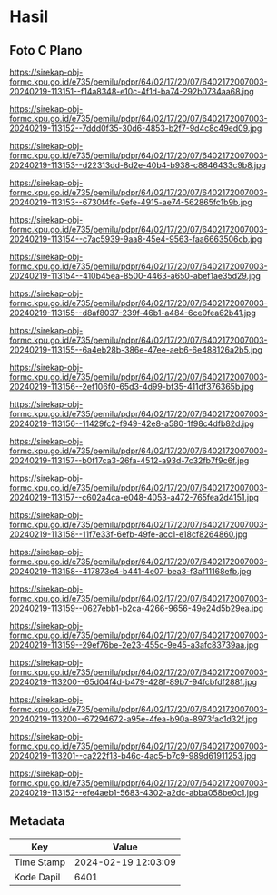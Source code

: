 # Hasil

## Foto C Plano

https://sirekap-obj-formc.kpu.go.id/e735/pemilu/pdpr/64/02/17/20/07/6402172007003-20240219-113151--f14a8348-e10c-4f1d-ba74-292b0734aa68.jpg

https://sirekap-obj-formc.kpu.go.id/e735/pemilu/pdpr/64/02/17/20/07/6402172007003-20240219-113152--7ddd0f35-30d6-4853-b2f7-9d4c8c49ed09.jpg

https://sirekap-obj-formc.kpu.go.id/e735/pemilu/pdpr/64/02/17/20/07/6402172007003-20240219-113153--d22313dd-8d2e-40b4-b938-c8846433c9b8.jpg

https://sirekap-obj-formc.kpu.go.id/e735/pemilu/pdpr/64/02/17/20/07/6402172007003-20240219-113153--6730f4fc-9efe-4915-ae74-562865fc1b9b.jpg

https://sirekap-obj-formc.kpu.go.id/e735/pemilu/pdpr/64/02/17/20/07/6402172007003-20240219-113154--c7ac5939-9aa8-45e4-9563-faa6663506cb.jpg

https://sirekap-obj-formc.kpu.go.id/e735/pemilu/pdpr/64/02/17/20/07/6402172007003-20240219-113154--410b45ea-8500-4463-a650-abef1ae35d29.jpg

https://sirekap-obj-formc.kpu.go.id/e735/pemilu/pdpr/64/02/17/20/07/6402172007003-20240219-113155--d8af8037-239f-46b1-a484-6ce0fea62b41.jpg

https://sirekap-obj-formc.kpu.go.id/e735/pemilu/pdpr/64/02/17/20/07/6402172007003-20240219-113155--6a4eb28b-386e-47ee-aeb6-6e488126a2b5.jpg

https://sirekap-obj-formc.kpu.go.id/e735/pemilu/pdpr/64/02/17/20/07/6402172007003-20240219-113156--2ef106f0-65d3-4d99-bf35-411df376365b.jpg

https://sirekap-obj-formc.kpu.go.id/e735/pemilu/pdpr/64/02/17/20/07/6402172007003-20240219-113156--11429fc2-f949-42e8-a580-1f98c4dfb82d.jpg

https://sirekap-obj-formc.kpu.go.id/e735/pemilu/pdpr/64/02/17/20/07/6402172007003-20240219-113157--b0f17ca3-26fa-4512-a93d-7c32fb7f9c6f.jpg

https://sirekap-obj-formc.kpu.go.id/e735/pemilu/pdpr/64/02/17/20/07/6402172007003-20240219-113157--c602a4ca-e048-4053-a472-765fea2d4151.jpg

https://sirekap-obj-formc.kpu.go.id/e735/pemilu/pdpr/64/02/17/20/07/6402172007003-20240219-113158--11f7e33f-6efb-49fe-acc1-e18cf8264860.jpg

https://sirekap-obj-formc.kpu.go.id/e735/pemilu/pdpr/64/02/17/20/07/6402172007003-20240219-113158--417873e4-b441-4e07-bea3-f3af11168efb.jpg

https://sirekap-obj-formc.kpu.go.id/e735/pemilu/pdpr/64/02/17/20/07/6402172007003-20240219-113159--0627ebb1-b2ca-4266-9656-49e24d5b29ea.jpg

https://sirekap-obj-formc.kpu.go.id/e735/pemilu/pdpr/64/02/17/20/07/6402172007003-20240219-113159--29ef76be-2e23-455c-9e45-a3afc83739aa.jpg

https://sirekap-obj-formc.kpu.go.id/e735/pemilu/pdpr/64/02/17/20/07/6402172007003-20240219-113200--65d04f4d-b479-428f-89b7-94fcbfdf2881.jpg

https://sirekap-obj-formc.kpu.go.id/e735/pemilu/pdpr/64/02/17/20/07/6402172007003-20240219-113200--67294672-a95e-4fea-b90a-8973fac1d32f.jpg

https://sirekap-obj-formc.kpu.go.id/e735/pemilu/pdpr/64/02/17/20/07/6402172007003-20240219-113201--ca222f13-b46c-4ac5-b7c9-989d61911253.jpg

https://sirekap-obj-formc.kpu.go.id/e735/pemilu/pdpr/64/02/17/20/07/6402172007003-20240219-113152--efe4aeb1-5683-4302-a2dc-abba058be0c1.jpg


## Metadata

| Key        | Value               |
| ---------- | ------------------- |
| Time Stamp | 2024-02-19 12:03:09 |
| Kode Dapil | 6401                |



